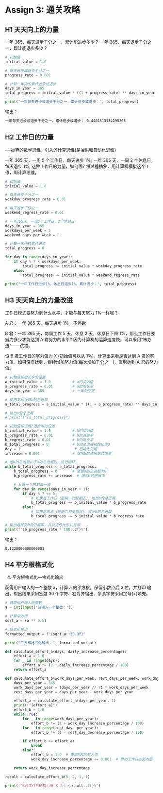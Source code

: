 # Assign 3: 通关攻略
## H1 天天向上的力量

一年 365，每天进步千分之一，累计能进步多少？
一年 365，每天退步千分之一，累计能退步多少？

``` python title="daily_progress.py" linenums="1"
# 初始值
initial_value = 1.0

# 每天进步或退步千分之一
progress_rate = 0.001

# 计算一年内的累计进步或退步
days_in_year = 365
total_progress = initial_value * ((1 + progress_rate) ** days_in_year - 1)

print("一年每天进步或退步千分之一，累计进步或退步：", total_progress)
```
输出：

``` sh
一年每天进步或退步千分之一，累计进步或退步： 0.4402513134295205
```

## H2 工作日的力量

---抛弃的数学思维，引入的计算思维(是抽象和自动化思维)

一年 365 天，一周 5 个工作日，每天进步 1%; 一年 365 天，一周 2 个休息日，每天退步 1%; 这种工作日的力量，如何哪? 将过程抽象，用计算机模拟这个工作，即计算思维。

``` python title="workday_power.py" linenums="1"
# 初始值
initial_value = 1.0

# 每天进步千分之一
workday_progress_rate = 0.01

# 每天退步千分之一
weekend_regress_rate = 0.01

# 一年365天，一周5个工作日，2个休息日
days_in_year = 365
workdays_per_week = 5
weekend_days_per_week = 2

# 计算一年内的累计进步
total_progress = 0

for day in range(days_in_year):
    if day % 7 < workdays_per_week:
        total_progress += initial_value * workday_progress_rate
    else:
        total_progress -= initial_value * weekend_regress_rate

print("一年工作日进步1%，休息日退步1%，累计进步：", total_progress)
```
## H3 天天向上的力量改进

工作日模式要努力到什么水平，才能与每天努力 1%一样呢？

A 君：一年 365 天，每天进步 1%，不停歇

B 君：一年 365 天，每周工作 5 天，休息 2 天，休息日下降 1%，那么工作日要努力多少才能达到 A 君努力的水平? 因为计算机的运算速度快，可以采用“笨办法”——试错。

设 B 君工作日的努力值为 X (初始值可以从 1%)，计算出来看是否达到 A 君的努力值，如果没有达到，继续增加努力值(每次增加千分之一)，直到达到 A 君的努力值。

``` python title="improved_daily_progress.py" linenums="1"
# 初始值和增长率的设置
a_initial_value = 1.0          # a的初始值
a_progress_rate = 0.01         # a的增长率
days_in_year = 365             # 一年的天数

# 使用复利计算a的总进展
a_total_progress = a_initial_value * ((1 + a_progress_rate) ** days_in_year)

# 输出a的总进展
# print(f"{a_total_progress}")

# 初始值和进展/退步率的设置
b_initial_value = 1.0          # b的初始值
b_progress_rate = 0.01         # b的进展率
b_regress_rate = 0.01          # b的退步率
b_total_progress = 0           # b的总进展初始化为0
day = 1                         # 初始化日期
increase = 0.001               # 增加b的进展率的增量

# 当b的总进展小于a的总进展时，执行循环
while b_total_progress < a_total_progress:
    b_total_progress = 0       # 重置b的总进展为0
    b_progress_rate += increase  # 增加b的进展率

    # 计算一年内的每一天
    for day in range(days_in_year + 1):
        if day % 7 <= 5:
            # 如果是工作日（星期一到星期五），增加b的总进展
            b_total_progress += b_initial_value * b_progress_rate
        else:
            # 如果是周末（星期六和星期日），减少b的总进展
            b_total_progress -= b_initial_value * b_regress_rate

# 输出最终的b的进展率，并以百分比形式显示
print(f"{b_progress_rate * 100:.2f}%")

```
输出：

```
0.1220000000000001
```



## H4 平方根格式化

4. 平方根格式化—格式化输出

获得用户输入的一个整数 a，计算 a 的平方根，保留小数点后 3 位，并打印 输出。输出结果采用宽度 30 个字符、右对齐输出、多余字符采用加号(+)填充。

```python title="square_root_formatting.py" linenums="1"
# 获取用户输入的整数
a = int(input("请输入一个整数："))

# 计算平方根
sqrt_a = (a ** 0.5)

# 格式化输出
formatted_output = f"{sqrt_a:+30.3f}"

print("平方根格式化输出：", formatted_output)
```

``` python
def calculate_effort_a(days, daily_increase_percentage):
    effort_a = 1.0
    for _ in range(days):
        effort_a *= (1 + daily_increase_percentage / 100)
    return effort_a

def calculate_effort_b(work_days_per_week, rest_days_per_week, work_day_increase_percentage, rest_day_decrease_percentage):
    days_per_year = 365
    work_days_per_year = (days_per_year // 7) * work_days_per_week
    rest_days_per_year = days_per_year - work_days_per_year

    effort_a = calculate_effort_a(days_per_year, 1)
    print(f"{effort_a}")
    effort_b = 1.0
    while True:
        for _ in range(work_days_per_year):
            effort_b *= (1 + work_day_increase_percentage / 100)
        for _ in range(rest_days_per_year):
            effort_b *= (1 - rest_day_decrease_percentage / 100)

        if effort_b >= effort_a:
            break
        else:
            effort_b = 1.0  # 重置B君的努力值
            work_day_increase_percentage += 0.001  # 增加工作日的努力值

    return work_day_increase_percentage

result = calculate_effort_b(5, 2, 1, 1)

print(f"B君工作日的努力值 X 为: {result:.3f}%")

```

